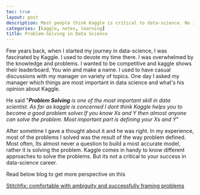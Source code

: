 ```yaml
---
toc: true
layout: post
description: Most people think Kaggle is critical to data-science. No it's not. Its only a good to have.
categories: [kaggle, notes, learning]
title: Problem-Solving in Data Science
---
```



Few years back, when I started my journey in data-science, I was fascinated by Kaggle. I used to devote my time there. I was overwhelmed by the knowledge and problems. I wanted to be competitive and kaggle shows their leaderboard. You win and make a name. 
I used to have casual discussions with my manager on variety of topics. One day I asked my manager which things are most important in data science and what's his opinion about Kaggle.  

He said  "***Problem Solving** is one of the most important skill in data scientist. As far as kaggle is concerned I dont think Kaggle helps you to become a good problem solver.If you know Xs and Y then almost anyone can solve the problem. Most important part is defining your Xs and Y*"  

After sometime I gave a thought about it and he was right. In my experience, most of the problems I solved was the result of the way problem defined. Most often, Its almost never a question to build a most accurate model, rather it is solving the problem. Kaggle comes in handy to know different approaches to solve the problems. But its not a critical to your success in data-science career. 

Read below blog to get more perspective on this  

[Stitchfix: comfortable with ambiguity and successfully framing problems](https://dataconomy.com/2015/12/being-comfortable-with-ambiguity-and-successfully-framing-problems-is-a-great-way-to-differentiate-yourself-interview-with-stitich-fixs-brad-klingenberg/)


